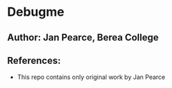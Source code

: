 # Debugme

## Author: Jan Pearce, Berea College


## References:
- This repo contains only original work by Jan Pearce
